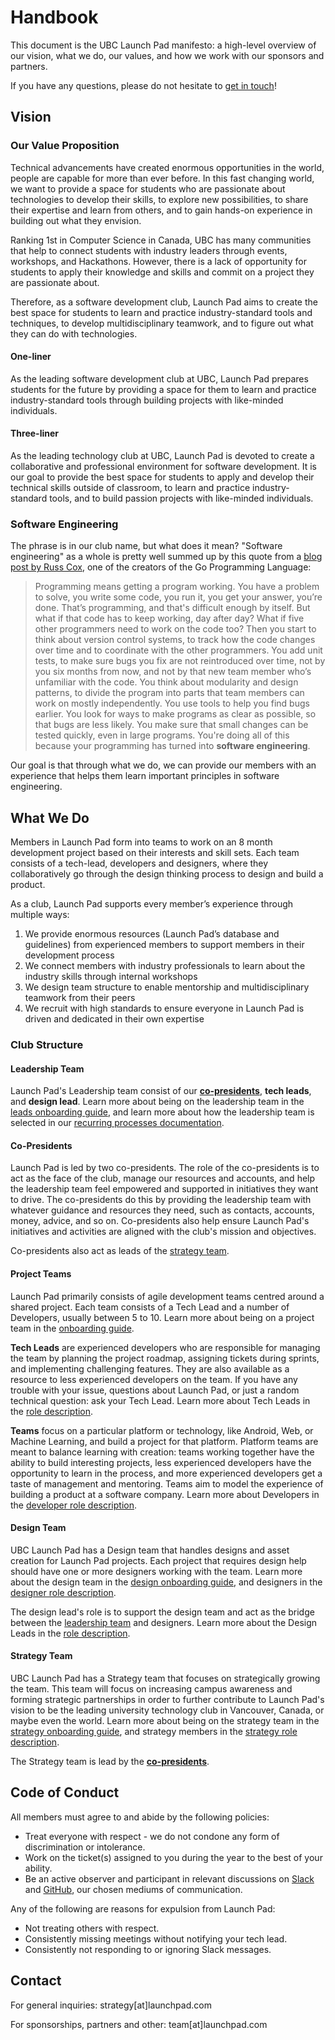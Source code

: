 # Handbook

This document is the UBC Launch Pad manifesto: a high-level overview of our vision, what we do, our values, and how we work with our sponsors and partners.

If you have any questions, please do not hesitate to [get in touch](#contact)!

## Vision

### Our Value Proposition

Technical advancements have created enormous opportunities in the world, people are capable for more than ever before. In this fast changing world, we want to provide a space for students who are passionate about technologies to develop their skills, to explore new possibilities, to share their expertise and learn from others, and to gain hands-on experience in building out what they envision.

Ranking 1st in Computer Science in Canada, UBC has many communities that help to connect students with industry leaders through events, workshops, and Hackathons. However, there is a lack of opportunity for students to apply their knowledge and skills and commit on a project they are passionate about.

Therefore, as a software development club, Launch Pad aims to create the best space for students to learn and practice industry-standard tools and techniques, to develop multidisciplinary teamwork, and to figure out what they can do with technologies.

#### One-liner

As the leading software development club at UBC, Launch Pad prepares students for the future by providing a space for them to learn and practice industry-standard tools through building projects with like-minded individuals.

#### Three-liner

As the leading technology club at UBC, Launch Pad is devoted to create a collaborative and professional environment for software development. It is our goal to provide the best space for students to apply and develop their technical skills outside of classroom, to learn and practice industry-standard tools, and to build passion projects with like-minded individuals.

### Software Engineering

The phrase is in our club name, but what does it mean? "Software engineering" as a whole is pretty well summed up by this quote from a [blog post by Russ Cox](https://research.swtch.com/vgo-eng), one of the creators of the Go Programming Language:

> Programming means getting a program working. You have a problem to solve, you write some code, you run it, you get your answer, you’re done. That’s programming, and that's difficult enough by itself. But what if that code has to keep working, day after day? What if five other programmers need to work on the code too? Then you start to think about version control systems, to track how the code changes over time and to coordinate with the other programmers. You add unit tests, to make sure bugs you fix are not reintroduced over time, not by you six months from now, and not by that new team member who’s unfamiliar with the code. You think about modularity and design patterns, to divide the program into parts that team members can work on mostly independently. You use tools to help you find bugs earlier. You look for ways to make programs as clear as possible, so that bugs are less likely. You make sure that small changes can be tested quickly, even in large programs. You're doing all of this because your programming has turned into **software engineering**.

Our goal is that through what we do, we can provide our members with an experience that helps them learn important principles in software engineering.

## What We Do

Members in Launch Pad form into teams to work on an 8 month development project based on their interests and skill sets. Each team consists of a tech-lead, developers and designers, where they collaboratively go through the design thinking process to design and build a product.

As a club, Launch Pad supports every member’s experience through multiple ways:

1. We provide enormous resources (Launch Pad’s database and guidelines) from experienced members to support members in their development process
2. We connect members with industry professionals to learn about the industry skills through internal workshops
3. We design team structure to enable mentorship and multidisciplinary teamwork from their peers
4. We recruit with high standards to ensure everyone in Launch Pad is driven and dedicated in their own expertise

### Club Structure

#### Leadership Team

Launch Pad's Leadership team consist of our [**co-presidents**](#co-presidents), **tech leads**, and **design lead**. Learn more about being on the leadership team in the [leads onboarding guide](/handbook/onboarding/leads.md), and learn more about how the leadership team is selected in our [recurring processes documentation](/handbook/strategy/recurring-processes.md#selecting-leadership).

#### Co-Presidents

Launch Pad is led by two co-presidents. The role of the co-presidents is to act as the face of the club, manage our resources and accounts, and help the leadership team feel empowered and supported in initiatives they want to drive. The co-presidents do this by providing the leadership team with whatever guidance and resources they need, such as contacts, accounts, money, advice, and so on. Co-presidents also help ensure Launch Pad's initiatives and activities are aligned with the club's mission and objectives.

Co-presidents also act as leads of the [strategy team](#strategy-team).

#### Project Teams

Launch Pad primarily consists of agile development teams centred around a shared project. Each team consists of a Tech Lead and a number of Developers, usually between 5 to 10. Learn more about being on a project team in the [onboarding guide](/onboarding/everyone.md).

**Tech Leads** are experienced developers who are responsible for managing the team by planning the project roadmap, assigning tickets during sprints, and implementing challenging features. They are also available as a resource to less experienced developers on the team. If you have any trouble with your issue, questions about Launch Pad, or just a random technical question: ask your Tech Lead. Learn more about Tech Leads in the [role description](/recruitment/tech-lead.md).

**Teams** focus on a particular platform or technology, like Android, Web, or Machine Learning, and build a project for that platform. Platform teams are meant to balance learning with creation: teams working together have the ability to build interesting projects, less experienced developers have the opportunity to learn in the process, and more experienced developers get a taste of management and mentoring. Teams aim to model the experience of building a product at a software company. Learn more about Developers in the [developer role description](/recruitment/developer.md).

#### Design Team

UBC Launch Pad has a Design team that handles designs and asset creation for Launch Pad projects. Each project that requires design help should have one or more designers working with the team. Learn more about the design team in the [design onboarding guide](/onboarding/design.md), and designers in the [designer role description](/recruitment/designer.md).

The design lead's role is to support the design team and act as the bridge between the [leadership team](#leadership-team) and designers. Learn more about the Design Leads in the [role description](/recruitment/design-lead.md).

#### Strategy Team

UBC Launch Pad has a Strategy team that focuses on strategically growing the team. This team will focus on increasing campus awareness and forming strategic partnerships in order to further contribute to Launch Pad's vision to be the leading university technology club in Vancouver, Canada, or maybe even the world. Learn more about being on the strategy team in the [strategy onboarding guide](/onboarding/strategy.md), and strategy members in the [strategy role description](/handbook/recruitment/strategy.md).

The Strategy team is lead by the [**co-presidents**](#co-presidents).

## Code of Conduct

All members must agree to and abide by the following policies:

- Treat everyone with respect - we do not condone any form of discrimination or intolerance.
- Work on the ticket(s) assigned to you during the year to the best of your ability.
- Be an active observer and participant in relevant discussions on [Slack](/tools/slack.md) and [GitHub](/tools/github.md), our chosen mediums of communication.

Any of the following are reasons for expulsion from Launch Pad:

- Not treating others with respect.
- Consistently missing meetings without notifying your tech lead.
- Consistently not responding to or ignoring Slack messages.

## Contact

For general inquiries: strategy[at]launchpad.com

For sponsorships, partners and other: team[at]launchpad.com

